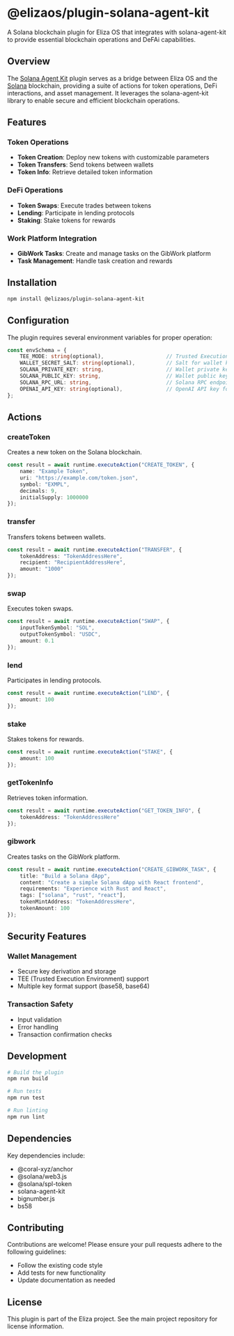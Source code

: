 # @elizaos/plugin-solana-agent-kit

A Solana blockchain plugin for Eliza OS that integrates with solana-agent-kit to provide essential blockchain operations and DeFAi capabilities.

## Overview

The [Solana Agent Kit](https://github.com/sendaifun/solana-agent-kit) plugin serves as a bridge between Eliza OS and the [Solana](https://solana.com) blockchain, providing a suite of actions for token operations, DeFi interactions, and asset management. It leverages the solana-agent-kit library to enable secure and efficient blockchain operations.

## Features

### Token Operations
- **Token Creation**: Deploy new tokens with customizable parameters
- **Token Transfers**: Send tokens between wallets
- **Token Info**: Retrieve detailed token information

### DeFi Operations
- **Token Swaps**: Execute trades between tokens
- **Lending**: Participate in lending protocols
- **Staking**: Stake tokens for rewards

### Work Platform Integration
- **GibWork Tasks**: Create and manage tasks on the GibWork platform
- **Task Management**: Handle task creation and rewards

## Installation

```bash
npm install @elizaos/plugin-solana-agent-kit
```

## Configuration

The plugin requires several environment variables for proper operation:

```typescript
const envSchema = {
    TEE_MODE: string(optional),                    // Trusted Execution Environment mode
    WALLET_SECRET_SALT: string(optional),          // Salt for wallet key derivation
    SOLANA_PRIVATE_KEY: string,                    // Wallet private key
    SOLANA_PUBLIC_KEY: string,                     // Wallet public key
    SOLANA_RPC_URL: string,                        // Solana RPC endpoint
    OPENAI_API_KEY: string(optional),              // OpenAI API key for certain operations
};
```

## Actions

### createToken
Creates a new token on the Solana blockchain.

```typescript
const result = await runtime.executeAction("CREATE_TOKEN", {
    name: "Example Token",
    uri: "https://example.com/token.json",
    symbol: "EXMPL",
    decimals: 9,
    initialSupply: 1000000
});
```

### transfer
Transfers tokens between wallets.

```typescript
const result = await runtime.executeAction("TRANSFER", {
    tokenAddress: "TokenAddressHere",
    recipient: "RecipientAddressHere",
    amount: "1000"
});
```

### swap
Executes token swaps.

```typescript
const result = await runtime.executeAction("SWAP", {
    inputTokenSymbol: "SOL",
    outputTokenSymbol: "USDC",
    amount: 0.1
});
```

### lend
Participates in lending protocols.

```typescript
const result = await runtime.executeAction("LEND", {
    amount: 100
});
```

### stake
Stakes tokens for rewards.

```typescript
const result = await runtime.executeAction("STAKE", {
    amount: 100
});
```

### getTokenInfo
Retrieves token information.

```typescript
const result = await runtime.executeAction("GET_TOKEN_INFO", {
    tokenAddress: "TokenAddressHere"
});
```

### gibwork
Creates tasks on the GibWork platform.

```typescript
const result = await runtime.executeAction("CREATE_GIBWORK_TASK", {
    title: "Build a Solana dApp",
    content: "Create a simple Solana dApp with React frontend",
    requirements: "Experience with Rust and React",
    tags: ["solana", "rust", "react"],
    tokenMintAddress: "TokenAddressHere",
    tokenAmount: 100
});
```

## Security Features

### Wallet Management
- Secure key derivation and storage
- TEE (Trusted Execution Environment) support
- Multiple key format support (base58, base64)

### Transaction Safety
- Input validation
- Error handling
- Transaction confirmation checks

## Development

```bash
# Build the plugin
npm run build

# Run tests
npm run test

# Run linting
npm run lint
```

## Dependencies

Key dependencies include:
- @coral-xyz/anchor
- @solana/web3.js
- @solana/spl-token
- solana-agent-kit
- bignumber.js
- bs58

## Contributing

Contributions are welcome! Please ensure your pull requests adhere to the following guidelines:
- Follow the existing code style
- Add tests for new functionality
- Update documentation as needed

## License

This plugin is part of the Eliza project. See the main project repository for license information.

